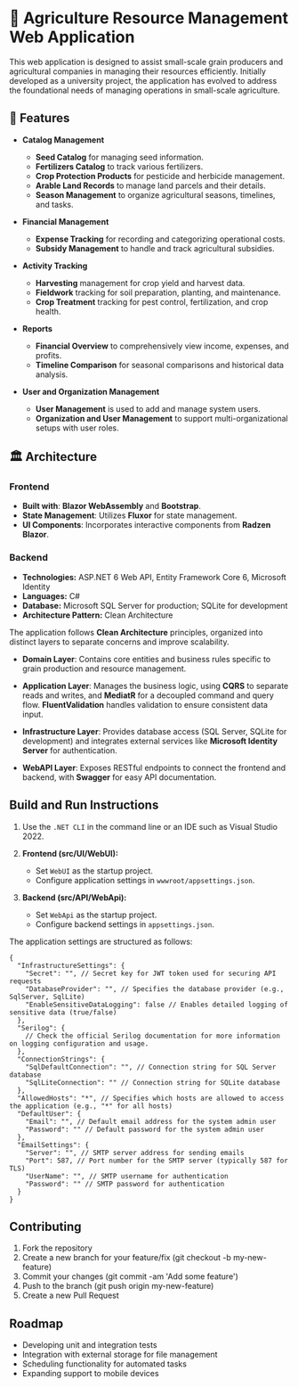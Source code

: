 # 🌾 Agriculture Resource Management Web Application

This web application is designed to assist small-scale grain producers and agricultural companies in managing their resources efficiently. Initially developed as a university project, the application has evolved to address the foundational needs of managing operations in small-scale agriculture.

## 🚀 Features

- **Catalog Management**
  - **Seed Catalog** for managing seed information.
  - **Fertilizers Catalog** to track various fertilizers.
  - **Crop Protection Products** for pesticide and herbicide management.
  - **Arable Land Records** to manage land parcels and their details.
  - **Season Management** to organize agricultural seasons, timelines, and tasks.

- **Financial Management**
  - **Expense Tracking** for recording and categorizing operational costs.
  - **Subsidy Management** to handle and track agricultural subsidies.

- **Activity Tracking**
  - **Harvesting** management for crop yield and harvest data.
  - **Fieldwork** tracking for soil preparation, planting, and maintenance.
  - **Crop Treatment** tracking for pest control, fertilization, and crop health.

- **Reports** 
  - **Financial Overview** to comprehensively view income, expenses, and profits.
  - **Timeline Comparison** for seasonal comparisons and historical data analysis.

- **User and Organization Management**
  - **User Management** is used to add and manage system users.
  - **Organization and User Management** to support multi-organizational setups with user roles.
## 🏛️ Architecture

### Frontend
- **Built with**: **Blazor WebAssembly** and **Bootstrap**.
- **State Management**: Utilizes **Fluxor** for state management.
- **UI Components**: Incorporates interactive components from **Radzen Blazor**.

### Backend
- **Technologies:** ASP.NET 6 Web API, Entity Framework Core 6, Microsoft Identity
- **Languages:** C#
- **Database:** Microsoft SQL Server for production; SQLite for development
- **Architecture Pattern:** Clean Architecture

The application follows **Clean Architecture** principles, organized into distinct layers to separate concerns and improve scalability.

- **Domain Layer**: Contains core entities and business rules specific to grain production and resource management.

- **Application Layer**: Manages the business logic, using **CQRS** to separate reads and writes, and **MediatR** for a decoupled command and query flow. **FluentValidation** handles validation to ensure consistent data input.

- **Infrastructure Layer**: Provides database access (SQL Server, SQLite for development) and integrates external services like **Microsoft Identity Server** for authentication.

- **WebAPI Layer**: Exposes RESTful endpoints to connect the frontend and backend, with **Swagger** for easy API documentation.

## Build and Run Instructions

1. Use the `.NET CLI` in the command line or an IDE such as Visual Studio 2022.

2. **Frontend (src/UI/WebUI):**
   - Set `WebUI` as the startup project.
   - Configure application settings in `wwwroot/appsettings.json`.

3. **Backend (src/API/WebApi):**
   - Set `WebApi` as the startup project.
   - Configure backend settings in `appsettings.json`.
  
The application settings are structured as follows:

```
{
  "InfrastructureSettings": {
    "Secret": "", // Secret key for JWT token used for securing API requests
    "DatabaseProvider": "", // Specifies the database provider (e.g., SqlServer, SqlLite)
    "EnableSensitiveDataLogging": false // Enables detailed logging of sensitive data (true/false)
  },
  "Serilog": {
    // Check the official Serilog documentation for more information on logging configuration and usage.
  },
  "ConnectionStrings": {
    "SqlDefaultConnection": "", // Connection string for SQL Server database
    "SqlLiteConnection": "" // Connection string for SQLite database
  },
  "AllowedHosts": "*", // Specifies which hosts are allowed to access the application (e.g., "*" for all hosts)
  "DefaultUser": {
    "Email": "", // Default email address for the system admin user
    "Password": "" // Default password for the system admin user
  },
  "EmailSettings": {
    "Server": "", // SMTP server address for sending emails
    "Port": 587, // Port number for the SMTP server (typically 587 for TLS)
    "UserName": "", // SMTP username for authentication
    "Password": "" // SMTP password for authentication
  }
}
```

## Contributing

1. Fork the repository
2. Create a new branch for your feature/fix (git checkout -b my-new-feature)
3. Commit your changes (git commit -am 'Add some feature')
4. Push to the branch (git push origin my-new-feature)
5. Create a new Pull Request

## Roadmap

- Developing unit and integration tests
- Integration with external storage for file management
- Scheduling functionality for automated tasks
- Expanding support to mobile devices
